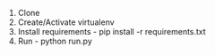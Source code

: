 1. Clone
2. Create/Activate virtualenv
3. Install requirements - pip install -r requirements.txt
4. Run - python run.py